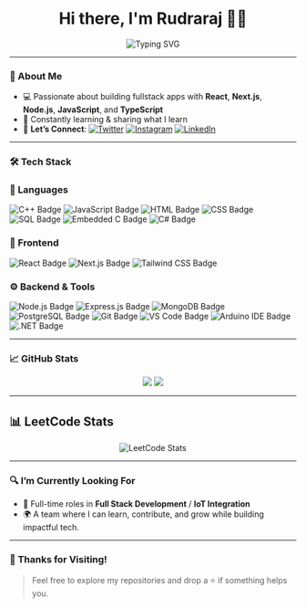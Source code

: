 <h1 align="center">Hi there, I'm Rudraraj 👨‍💻</h1>

<div align="center">
  <img src="https://readme-typing-svg.herokuapp.com?font=Fira+Code&weight=500&pause=1000&color=61DAFB&center=true&vCenter=true&width=435&lines=Fullstack+Developer;Embedded+Developer;" alt="Typing SVG" />
</div>

---

### 🚀 About Me

- 💻 Passionate about building fullstack apps with **React**, **Next.js**, **Node.js**, **JavaScript**, and **TypeScript**
- 🧠 Constantly learning & sharing what I learn
- 🤝 **Let’s Connect**: 
[![Twitter](https://img.shields.io/badge/-Twitter-1DA1F2?style=flat&logo=twitter&logoColor=white)](https://twitter.com/heel_r3)
[![Instagram](https://img.shields.io/badge/-Instagram-E4405F?style=flat&logo=instagram&logoColor=white)](https://instagram.com/heel_r3)
[![LinkedIn](https://img.shields.io/badge/-LinkedIn-0077B5?style=flat&logo=linkedin&logoColor=white)](https://linkedin.com/in/rudraraj-pandey-b22704285)

---

### 🛠️ Tech Stack

### 🧾 Languages
<p align="left">
  <img src="https://img.shields.io/badge/C++-00599C?style=for-the-badge&logo=c%2b%2b&logoColor=white" alt="C++ Badge" />
  <img src="https://img.shields.io/badge/JavaScript-F7DF1E?style=for-the-badge&logo=javascript&logoColor=black" alt="JavaScript Badge" />
  <img src="https://img.shields.io/badge/HTML5-E34F26?style=for-the-badge&logo=html5&logoColor=white" alt="HTML Badge" />
  <img src="https://img.shields.io/badge/CSS3-1572B6?style=for-the-badge&logo=css3&logoColor=white" alt="CSS Badge" />
  <img src="https://img.shields.io/badge/SQL-003B57?style=for-the-badge&logo=sqlite&logoColor=white" alt="SQL Badge" />
  <img src="https://img.shields.io/badge/Embedded C-0A0A0A?style=for-the-badge&logo=codeforces&logoColor=white" alt="Embedded C Badge" />
  <img src="https://img.shields.io/badge/C%23-239120?style=for-the-badge&logo=c-sharp&logoColor=white" alt="C# Badge" />
</p>

### 🎨 Frontend
<p align="left">
  <img src="https://img.shields.io/badge/React-20232A?style=for-the-badge&logo=react&logoColor=61DAFB" alt="React Badge" />
  <img src="https://img.shields.io/badge/Next.js-000000?style=for-the-badge&logo=next.js&logoColor=white" alt="Next.js Badge" />
  <img src="https://img.shields.io/badge/TailwindCSS-06B6D4?style=for-the-badge&logo=tailwindcss&logoColor=white" alt="Tailwind CSS Badge" />
</p>

### ⚙️ Backend & Tools
<p align="left">
  <img src="https://img.shields.io/badge/Node.js-339933?style=for-the-badge&logo=nodedotjs&logoColor=white" alt="Node.js Badge" />
  <img src="https://img.shields.io/badge/Express.js-000000?style=for-the-badge&logo=express&logoColor=white" alt="Express.js Badge" />
  <img src="https://img.shields.io/badge/MongoDB-47A248?style=for-the-badge&logo=mongodb&logoColor=white" alt="MongoDB Badge" />
  <img src="https://img.shields.io/badge/PostgreSQL-4169E1?style=for-the-badge&logo=postgresql&logoColor=white" alt="PostgreSQL Badge" />
  <img src="https://img.shields.io/badge/Git-F05032?style=for-the-badge&logo=git&logoColor=white" alt="Git Badge" />
  <img src="https://img.shields.io/badge/VS Code-007ACC?style=for-the-badge&logo=visual-studio-code&logoColor=white" alt="VS Code Badge" />
  <img src="https://img.shields.io/badge/Arduino_IDE-00979D?style=for-the-badge&logo=arduino&logoColor=white" alt="Arduino IDE Badge" />
  <img src="https://img.shields.io/badge/.NET-512BD4?style=for-the-badge&logo=dotnet&logoColor=white" alt=".NET Badge" />
</p>

---

### 📈 GitHub Stats

<div align="center">
  <img src="https://github-readme-stats.vercel.app/api?username=heelR3&show_icons=true&theme=react&hide=contribs&count_private=true" />
  <img src="https://github-readme-streak-stats.herokuapp.com/?user=heelR3&theme=react" />
</div>

---

## 📊 LeetCode Stats

<p align="center">
  <img src="https://leetcard.jacoblin.cool/heel_r3?ext=contest&theme=light" alt="LeetCode Stats" />
</p>

---

### 🔍 I’m Currently Looking For

- 📌 Full-time roles in **Full Stack Development** / **IoT Integration**
- 🌍 A team where I can learn, contribute, and grow while building impactful tech.

---

### 🙌 Thanks for Visiting!
  
> Feel free to explore my repositories and drop a ⭐ if something helps you.

